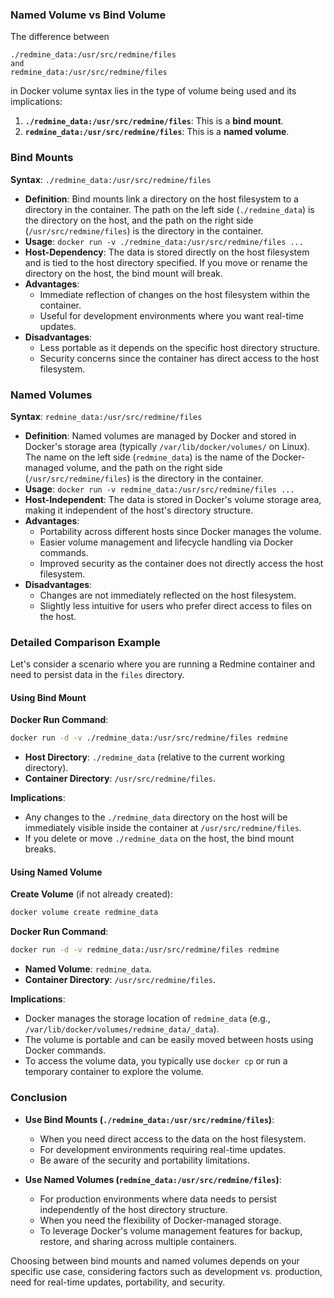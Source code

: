 ### Named Volume vs Bind Volume

The difference between 
```
./redmine_data:/usr/src/redmine/files
and 
redmine_data:/usr/src/redmine/files
```
in Docker volume syntax lies in the type of volume being used and its implications:

1. **`./redmine_data:/usr/src/redmine/files`**: This is a **bind mount**.
2. **`redmine_data:/usr/src/redmine/files`**: This is a **named volume**.

### Bind Mounts

**Syntax**: `./redmine_data:/usr/src/redmine/files`

- **Definition**: Bind mounts link a directory on the host filesystem to a directory in the container. The path on the left side (`./redmine_data`) is the directory on the host, and the path on the right side (`/usr/src/redmine/files`) is the directory in the container.
- **Usage**: `docker run -v ./redmine_data:/usr/src/redmine/files ...`
- **Host-Dependency**: The data is stored directly on the host filesystem and is tied to the host directory specified. If you move or rename the directory on the host, the bind mount will break.
- **Advantages**:
  - Immediate reflection of changes on the host filesystem within the container.
  - Useful for development environments where you want real-time updates.
- **Disadvantages**:
  - Less portable as it depends on the specific host directory structure.
  - Security concerns since the container has direct access to the host filesystem.

### Named Volumes

**Syntax**: `redmine_data:/usr/src/redmine/files`

- **Definition**: Named volumes are managed by Docker and stored in Docker's storage area (typically `/var/lib/docker/volumes/` on Linux). The name on the left side (`redmine_data`) is the name of the Docker-managed volume, and the path on the right side (`/usr/src/redmine/files`) is the directory in the container.
- **Usage**: `docker run -v redmine_data:/usr/src/redmine/files ...`
- **Host-Independent**: The data is stored in Docker's volume storage area, making it independent of the host's directory structure.
- **Advantages**:
  - Portability across different hosts since Docker manages the volume.
  - Easier volume management and lifecycle handling via Docker commands.
  - Improved security as the container does not directly access the host filesystem.
- **Disadvantages**:
  - Changes are not immediately reflected on the host filesystem.
  - Slightly less intuitive for users who prefer direct access to files on the host.

### Detailed Comparison Example

Let's consider a scenario where you are running a Redmine container and need to persist data in the `files` directory.

#### Using Bind Mount

**Docker Run Command**:
```sh
docker run -d -v ./redmine_data:/usr/src/redmine/files redmine
```

- **Host Directory**: `./redmine_data` (relative to the current working directory).
- **Container Directory**: `/usr/src/redmine/files`.

**Implications**:
- Any changes to the `./redmine_data` directory on the host will be immediately visible inside the container at `/usr/src/redmine/files`.
- If you delete or move `./redmine_data` on the host, the bind mount breaks.

#### Using Named Volume

**Create Volume** (if not already created):
```sh
docker volume create redmine_data
```

**Docker Run Command**:
```sh
docker run -d -v redmine_data:/usr/src/redmine/files redmine
```

- **Named Volume**: `redmine_data`.
- **Container Directory**: `/usr/src/redmine/files`.

**Implications**:
- Docker manages the storage location of `redmine_data` (e.g., `/var/lib/docker/volumes/redmine_data/_data`).
- The volume is portable and can be easily moved between hosts using Docker commands.
- To access the volume data, you typically use `docker cp` or run a temporary container to explore the volume.

### Conclusion

- **Use Bind Mounts (`./redmine_data:/usr/src/redmine/files`)**:
  - When you need direct access to the data on the host filesystem.
  - For development environments requiring real-time updates.
  - Be aware of the security and portability limitations.

- **Use Named Volumes (`redmine_data:/usr/src/redmine/files`)**:
  - For production environments where data needs to persist independently of the host directory structure.
  - When you need the flexibility of Docker-managed storage.
  - To leverage Docker's volume management features for backup, restore, and sharing across multiple containers.

Choosing between bind mounts and named volumes depends on your specific use case, considering factors such as development vs. production, need for real-time updates, portability, and security.
